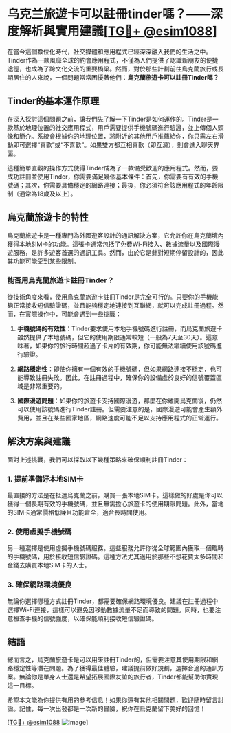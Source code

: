 # 乌克兰旅遊卡可以註冊tinder嗎？——深度解析與實用建議[[TG💪+ @esim1088](https://t.me/s/esim1088)]

在當今這個數位化時代，社交媒體和應用程式已經深深融入我們的生活之中。Tinder作為一款風靡全球的約會應用程式，不僅為人們提供了認識新朋友的便捷途徑，也成為了跨文化交流的重要橋梁。然而，對於那些計劃前往烏克蘭旅行或長期居住的人來說，一個問題常常困擾著他們：**烏克蘭旅遊卡可以註冊Tinder嗎？**

## **Tinder的基本運作原理**

在深入探討這個問題之前，讓我們先了解一下Tinder是如何運作的。Tinder是一款基於地理位置的社交應用程式，用戶需要提供手機號碼進行驗證，並上傳個人頭像和簡介。系統會根據你的地理位置，將附近的其他用戶推薦給你，你只需左右滑動即可選擇“喜歡”或“不喜歡”。如果雙方都互相喜歡（即互滑），則會進入聊天界面。

這種簡單直觀的操作方式使得Tinder成為了一款備受歡迎的應用程式。然而，要成功註冊並使用Tinder，你需要滿足幾個基本條件：首先，你需要有有效的手機號碼；其次，你需要具備穩定的網路連接；最後，你必須符合該應用程式的年齡限制（通常為18歲及以上）。

## **烏克蘭旅遊卡的特性**

烏克蘭旅遊卡是一種專門為外國遊客設計的通訊解決方案，它允許你在烏克蘭境內獲得本地SIM卡的功能。這張卡通常包括了免費Wi-Fi接入、數據流量以及國際漫遊服務，是許多遊客首選的通訊工具。然而，由於它是針對短期停留設計的，因此其功能可能受到某些限制。

### **能否用烏克蘭旅遊卡註冊Tinder？**

從技術角度來看，使用烏克蘭旅遊卡註冊Tinder是完全可行的。只要你的手機能夠正常接收短信驗證碼，並且能夠穩定地連接到互聯網，就可以完成註冊過程。然而，在實際操作中，可能會遇到一些挑戰：

1. **手機號碼的有效性**：Tinder要求使用本地手機號碼進行註冊，而烏克蘭旅遊卡雖然提供了本地號碼，但它的使用期限通常較短（一般為7天至30天）。這意味著，如果你的旅行時間超過了卡片的有效期，你可能無法繼續使用該號碼進行驗證。

2. **網路穩定性**：即使你擁有一個有效的手機號碼，但如果網路連接不穩定，也可能導致註冊失敗。因此，在註冊過程中，確保你的設備處於良好的信號覆蓋區域是非常重要的。

3. **國際漫遊問題**：如果你的旅遊卡支持國際漫遊，那麼在你離開烏克蘭後，仍然可以使用該號碼進行Tinder註冊。但需要注意的是，國際漫遊可能會產生額外費用，並且在某些國家地區，網路速度可能不足以支持應用程式的正常運行。

## **解決方案與建議**

面對上述挑戰，我們可以採取以下幾種策略來確保順利註冊Tinder：

### **1. 提前準備好本地SIM卡**

最直接的方法是在抵達烏克蘭之前，購買一張本地SIM卡。這樣做的好處是你可以獲得一個長期有效的手機號碼，並且無需擔心旅遊卡的使用期限問題。此外，當地的SIM卡通常價格低廉且功能齊全，適合長時間使用。

### **2. 使用虛擬手機號碼**

另一種選擇是使用虛擬手機號碼服務。這些服務允許你從全球範圍內獲取一個臨時的手機號碼，用於接收短信驗證碼。這種方法尤其適用於那些不想花費太多時間和金錢去購買本地SIM卡的人士。

### **3. 確保網路環境優良**

無論你選擇哪種方式註冊Tinder，都需要確保網路環境優良。建議在註冊過程中選擇Wi-Fi連接，這樣可以避免因移動數據流量不足而導致的問題。同時，也要注意檢查手機的信號強度，以確保能順利接收短信驗證碼。

## **結語**

總而言之，烏克蘭旅遊卡是可以用來註冊Tinder的，但需要注意其使用期限和網路穩定性等潛在問題。為了獲得最佳體驗，建議提前做好規劃，選擇合適的通訊方案。無論你是單身人士還是希望拓展國際友誼的旅行者，Tinder都能幫助你實現這一目標。

希望本文能為你提供有用的參考信息！如果你還有其他相關問題，歡迎隨時留言討論。記住，每一次出發都是一次新的冒險，祝你在烏克蘭留下美好的回憶！

[[TG💪+ @esim1088](https://t.me/s/esim1088) ![Image](https://i.postimg.cc/4NQfJmqS/Snipaste-2025-05-13-00-14-12.png)]
